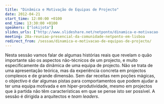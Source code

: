 ```yaml
---
title: "Dinâmica e Motivação de Equipas de Projecto"
date: 2012-04-21
start_time: 12:00:00 +0100
end_time: 13:30:00 +0100
speakers: ["lokijota"]
slides_urls: ["http://www.slideshare.net/netponto/dinamica-e-motivacao-de-equipas-de-projecto"]
meeting: 28a-reuniao-presencial-da-comunidade-netponto-em-lisboa
redirect_from: /sessao/dinamica-e-motivacao-de-equipas-de-projecto/
---
```

Nesta sessão vamos falar de algumas histórias reais que revelam o quão importante são os aspectos não-técnicos de um projecto, e muito especificamente da dinâmica de uma equipa de projecto. Não se trata de uma apresentação teórica, mas da experiência concreta em projectos complexos e de grande dimensão. Sem dar receitas nem poções mágicas, o objectivo é dar algumas pistas para comportamentos que podem ajudar a ter uma equipa motivada e em híper-produtividade, mesmo em projectos que à partida não têm características em que se pense isto ser possível. A sessão é dirigida a arquitectos e *team leaders*.

